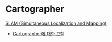 # Cartographer
[SLAM (Simultaneous Localization and Mapping)](../index.md)
- [Cartographer에 대한 고찰](Cartographer.md)
